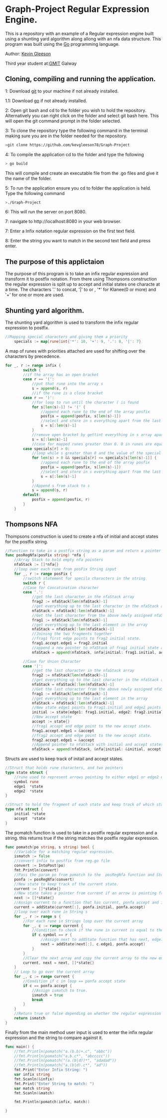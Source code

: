 # Graph-Project Regular Expression Engine. 

This is a repository with an example of a Regular expression engine built using a shunting yard algorithm along allong with an nfa data structure.
This program was built using the [Go](https://golang.org/) programming language.

Author: [Kevin Gleeson](https://github.com/kevgleeson78)

Third year student at:[GMIT](http://gmit.ie) Galway

## Cloning, compiling and running the application.

1: Download [git](https://git-scm.com/downloads) to your machine if not already installed.

1.1: Download [go](https://golang.org/dl/) if not already installed.

2: Open git bash and cd to the folder you wish to hold the repository.
Alternatively you can right click on the folder and select git bash here.
This will open the git command prompt in the folder selected.
 
 3: To clone the repository type the following command in the terminal making sure you are in the folder needed for the repository.
```bash
>git clone https://github.com/kevgleeson78/Graph-Project
```
4: To compile the application cd to the folder and type the following 
```bash
> go build 
```
This will compile and create an executable file from the .go files and give it the name of the folder.

5: To run the application ensure you cd to folder the application is held.
Type the following command
```bash
>./Graph-Project
```
6: This will run the server on port 8080. 

7: navigate to http://localhost:8080 in your web browser.

7: Enter a Infix notation regular expression on the first text field.

8: Enter the string you want to match in the second text field and press enter.

## The purpose of this applictaion
The purpose of this program is to take an infix regular expression and transform it to postfix notation.
From there using Thompsons construction the regular expression is split up to accept and initial states one characte at a time.
The characters '.' to concat, '|' to or , '*' for Klanee(0 or more) and '+' for one or more are used.

## Shunting yard algorithm.
The shunting yard algorithm is used to transform the infix regular expression to postfix.
```GO
//Mapping special characters and giving them a priority
	specials := map[rune]int{'*': 10, '+': 9, '.': 8, '|': 7}
 ```
A map of runes with priorities attached are used for shifting over the characters by precedence.

```GO
for _, r := range infix {
		switch {
		//if the array has an open bracket
		case r == '(':
			//put that rune into the array s
			s = append(s, r)
			//if the rune is a close bracket
		case r == ')':
			//for loop to run until the character ( is found
			for s[len(s)-1] != '(' {
				//append each rune to the end of the array posfix
				posfix = append(posfix, s[len(s)-1])
				//select and store in s everything apart from the last rune in the array s.
				s = s[:len(s)-1]
			}
			//remove open bracket by gettint everything in s array apart from the last character.
			s = s[:len(s)-1]
			//case for mapped runes greater than 0. 0 in runes are equal to null.
		case specials[r] > 0:
			//loop while s greater than 0 and the value of the special rune is less than the value of the character of the top of the stack.
			for len(s) > 0 && specials[r] <= specials[s[len(s)-1]] {
				//append each rune to the end of the array posfix
				posfix = append(posfix, s[len(s)-1])
				//select and store in s everything apart from the last rune in the array s.
				s = s[:len(s)-1]
			}
			//Append s from stack to s
			s = append(s, r)
		default:
			posfix = append(posfix, r)
		}
	}
```
## Thompsons NFA

Thompsons construction is used to create a nfa of initial and accept states for the postfix string.

```GO
//Function to take in a postfix string as a param and return a pointer to nfa struct
func posRegNfa(posFix string) *nfa {
	//Array Stack to hold empty nfa pointers
	nfaStack := []*nfa{}
	//loop over each rune from posFix String input
	for _, r := range posFix {
		//switch statement for specila characters in the string
		switch r {
		//Case for Concatination character
		case '.':
			//get the last character in the nfaStack array
			frag2 := nfaStack[len(nfaStack)-1]
			//get everything up to the last character in the nfaStack array
			nfaStack = nfaStack[:len(nfaStack)-1]
			//Get the last character from the above newly assigned nfaStack
			frag1 := nfaStack[len(nfaStack)-1]
			//get everything up to the last element in the array
			nfaStack = nfaStack[:len(nfaStack)-1]
			//Joining the two fragments together
			//frag1 first edge points to frag2 initial state.
			frag1.accept.edge1 = frag2.initial
			//append a new pointer to nfaStack of frag1 initial state and frag2 accept state.
			nfaStack = append(nfaStack, &nfa{initial: frag1.initial, accept: frag2.accept})

		//Case for Union Character
		case '|':
			//get the last character in the nfaStack array
			frag2 := nfaStack[len(nfaStack)-1]
			//get everything up to the last character in the nfaStack array
			nfaStack = nfaStack[:len(nfaStack)-1]
			//Get the last character from the above newly assigned nfaStack
			frag1 := nfaStack[len(nfaStack)-1]
			//get everything up to the last element in the array
			nfaStack = nfaStack[:len(nfaStack)-1]
			//New state edge1 points to Frag1.initial and edge2 points to frag2.initial
			initial := state{edge1: frag1.initial, edge2: frag2.initial}
			//New accept state
			accept := state{}
			//frag1 accept and edge point to the new accept state.
			frag1.accept.edge1 = &accept
			//frag2 accept and edge point to the new accept state.
			frag2.accept.edge1 = &accept
			//Append pointer to nfaStack with initial and accept states above as pointers.
			nfaStack = append(nfaStack, &nfa{initial: &initial, accept: &accept})
```

Structs are used to keep track of initail and accept states.

```GO
//Struct that holds rune characters, and two pointers
type state struct {
	//rune used to represent arrows pointing to either edge1 or edge2 or both states
	symbol rune
	edge1  *state
	edge2  *state
}

//Struct to hold the fragment of each state and keep track of which state is in the initial or accepted state.
type nfa struct {
	initial *state
	accept  *state
}
```

The pomatch function is used to take in a postfix regular expression and a string.
this returns true if the string matches the postfix regular expression.

```GO
func pomatch(po string, s string) bool {
	//Variable for a matching regular expression.
	ismatch := false
	//convert infix to postfix from reg.go file
	convert := IntoPost(po)
	fmt.Println(convert)
	//Pass the param po from pomatch to the  posRegNfa function and Store the result into the variable ponfa.
	ponfa := posRegNfa(convert)
	//New state to keep track of the current state.
	current := []*state{}
	//New state takes a pointer from current if an arrow is pointing from current
	next := []*state{}
	//Assign current to a function that has current, ponfa accept and initial states.
	current = addState(current[:], ponfa.initial, ponfa.accept)
	//loop over each rune in String s
	for _, r := range s {
		//For each rune in Strings loop over the current array
		for _, c := range current {
			//Condition to check if the rune in current is equal to the rune in the input String s.
			if c.symbol == r {
				//Assign next to addState function that has next, edge1 for current and ponfa accept.
				next = addState(next[:], c.edge1, ponfa.accept)
			}
		}
		//Clear the next array and copy the current array to the new empty next array
		current, next = next, []*state{}
	}
	// Loop to go over the current array
	for _, c := range current {
		//Condition if c in loop == ponfa accept state
		if c == ponfa.accept {
			//Assign ismatch to true.
			ismatch = true
			break
		}
	}
	//Return true or false depending on whether the regular expression matches the string.
	return ismatch
}
```

Finally from the main method user input is used to enter the infix regular expression and the string to compare against it.

```GO
func main() {
	//fmt.Println(pomatch("a.(b.b)+.c", "abbc"))
	//fmt.Println(pomatch("a.b.c*", "abccccc"))
	//fmt.Println(pomatch("(a.(b|d))*", "adadad"))
	//fmt.Println(pomatch("a.(b|d).c*", "ad"))
	fmt.Print("Enter Infix String: ")
	var infix string
	fmt.Scanln(&infix)
	fmt.Print("Enter String to match: ")
	var match string
	fmt.Scanln(&match)

	fmt.Println(pomatch(infix, match))

}
```
